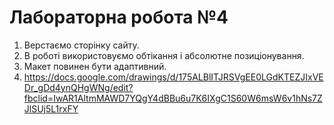 # Лабораторна робота №4
1. Верстаємо сторінку сайту.
2. В роботі використовуємо обтікання і абсолютне позиціонування.
3. Макет повинен бути адаптивний.
4. https://docs.google.com/drawings/d/175ALBlITJRSVgEE0LGdKTEZJIxVEDr_gDd4ynQHgWNg/edit?fbclid=IwAR1AltmMAWD7YQgY4dBBu6u7K6IXgC1S60W6msW6v1hNs7ZJlSUj5L1rxFY
